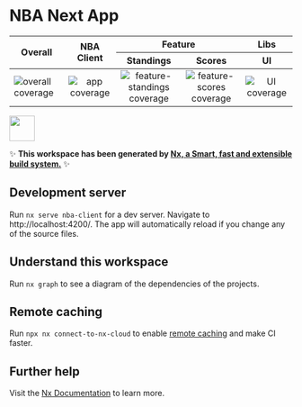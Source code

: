 # NBA Next App


<table>
  <thead>
    <tr>
      <th rowspan="2">Overall</th>
      <th rowspan="2">NBA Client</th>
      <th colspan="2">Feature</th>
      <th>Libs</th>
    </tr>
    <tr>
      <th>Standings</th>
      <th>Scores</th>
      <th>UI</th>
    </tr>
  </thead>
  <tbody>
    <tr>
      <td>
        <img src="https://codecov.io/gh/matiushariman/nba-next-app/branch/main/graph/badge.svg" alt="overall coverage" />
      </td>
      <td align="center">
        <img src="https://codecov.io/gh/matiushariman/nba-next-app/branch/main/graph/badge.svg?flag=nba-client" alt="app coverage" />
      </td>
      <td align="center">
        <img src="https://codecov.io/gh/matiushariman/nba-next-app/branch/main/graph/badge.svg?flag=feature-standings" alt="feature-standings coverage" />
      </td>
      <td align="center">
        <img src="https://codecov.io/gh/matiushariman/nba-next-app/branch/main/graph/badge.svg?flag=feature-scores" alt="feature-scores coverage" />
      </td>
      <td align="center">
        <img src="https://codecov.io/gh/matiushariman/nba-next-app/branch/main/graph/badge.svg?flag=ui" alt="UI coverage" />
      </td>
    </tr>
  </tbody>
</table>

<a href="https://nx.dev" target="_blank" rel="noreferrer"><img src="https://raw.githubusercontent.com/nrwl/nx/master/images/nx-logo.png" width="45"></a>

✨ **This workspace has been generated by [Nx, a Smart, fast and extensible build system.](https://nx.dev)** ✨

## Development server

Run `nx serve nba-client` for a dev server. Navigate to http://localhost:4200/. The app will automatically reload if you change any of the source files.

## Understand this workspace

Run `nx graph` to see a diagram of the dependencies of the projects.

## Remote caching

Run `npx nx connect-to-nx-cloud` to enable [remote caching](https://nx.app) and make CI faster.

## Further help

Visit the [Nx Documentation](https://nx.dev) to learn more.
